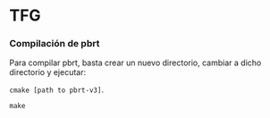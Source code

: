 # TFG
### Compilación de pbrt ###

Para compilar pbrt, basta crear un nuevo directorio, cambiar a dicho directorio y ejecutar:

`cmake [path to pbrt-v3]`.

`make` 
